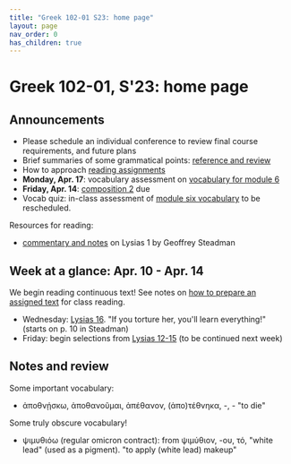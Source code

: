 ```yaml
---
title: "Greek 102-01 S23: home page"
layout: page
nav_order: 0
has_children: true
---
```




# Greek 102-01, S'23: home page


## Announcements

- Please schedule an individual conference to review final course requirements, and future plans
- Brief summaries of some grammatical points:  [reference and review](./reference/)
- How to approach [reading assignments](./assignments/reading-how-to/)
- **Monday, Apr. 17**: vocabulary assessment on [vocabulary for module 6](https://hellenike.github.io/textbook/review/module6-review/vocabulary/)
- **Friday, Apr. 14**: [composition 2](https://hellenike.github.io/textbook/practice/module5/portfolio/composition/) due
- Vocab quiz: in-class assessment of [module six vocabulary](https://hellenike.github.io/textbook/review/module6-review/vocabulary/) to be rescheduled.



Resources for reading:

- [commentary and notes](./lysiascrito-24aug17w.pdf) on Lysias 1 by Geoffrey Steadman




## Week at a glance:  Apr. 10 - Apr. 14

We begin reading continuous text!  See notes on [how to prepare an assigned text](./assignments/reading-how-to/) for class reading.



- Wednesday: [Lysias 16](./lysias1/reader/1.16.html). "If you torture her, you'll learn everything!" (starts on p. 10 in Steadman)
- Friday: begin selections from [Lysias 12-15](./lysias1/reader/1.12.html) (to be continued next week)


## Notes and review

Some important vocabulary:

- ἀποθνῄσκω, ἀποθανοῦμαι, ἀπέθανον, (ἀπο)τέθνηκα, -, -  "to die"


Some truly obscure vocabulary!

- ψιμυθιόω (regular omicron contract): from ψιμύθιον, -ου, τό, "white lead" (used as a pigment). "to apply (white lead) makeup"